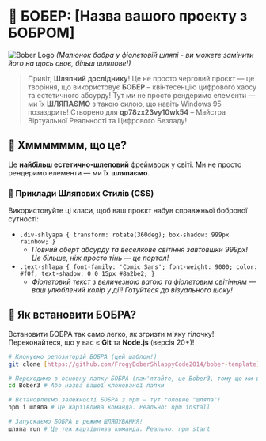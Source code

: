 # 🦫 БОБЕР: [Назва вашого проекту з БОБРОМ]

![Bober Logo](https://cdn.pixabay.com/photo/2020/05/27/17/23/beaver-5227096_1280.png)
*(Малюнок бобра у фіолетовій шляпі - ви можете замінити його на щось своє, більш шляпове!)*

> Привіт, **Шляпний досліднику**! Це не просто черговий проєкт — це творіння, що використовує **БОБЕР** – квінтесенцію цифрового хаосу та естетичного абсурду! Тут ми не просто рендеримо елементи — ми їх **ШЛЯПАЄМО** з такою силою, що навіть Windows 95 позаздрить! Створено для **qp78zx23vy10wk54** – Майстра Віртуальної Реальності та Цифрового Безладу!

## 🐸 Хммммммм, що це?

Це **найбільш естетично-шлеповий** фреймворк у світі. Ми не просто рендеримо елементи — ми їх **шляпаємо**.

### 🎨 Приклади Шляпових Стилів (CSS)

Використовуйте ці класи, щоб ваш проєкт набув справжньої бобрової сутності:

* `.div-shlyapa { transform: rotate(360deg); box-shadow: 999px rainbow; }`
    * *Повний оберт абсурду та веселкове світіння завтовшки 999px! Це більше, ніж просто тінь — це портал!*
* `.text-shlapa { font-family: 'Comic Sans'; font-weight: 9000; color: #f0f; text-shadow: 0 0 15px #8a2be2; }`
    * *Фіолетовий текст з величезною вагою та фіолетовим світінням — ваш улюблений колір у дії! Готуйтеся до візуального шоку!*

## 🚀 Як встановити БОБРА?

Встановити БОБРА так само легко, як згризти м'яку гілочку! Переконайтеся, що у вас є **Git** та **Node.js** (версія 20+)!

```bash
# Клонуємо репозиторій БОБРА (цей шаблон!)
git clone [https://github.com/FrogyBoberShlappyCode2014/bober-template](https://github.com/FrogyBoberShlappyCode2014/bober-template) # Або ваше нове ім'я репозиторію

# Переходимо в основну папку БОБРА (пам'ятайте, це Bober3, тому що ми вже шляпаємо!)
cd Bober3 # Або назва вашої клонованої папки

# Встановлюємо залежності БОБРА з npm – тут головне "шляпа"!
npm i шляпа # Це жартівлива команда. Реально: npm install

# Запускаємо БОБРА в режим ШЛЯПУВАННЯ!
шляпа run # Це теж жартівлива команда. Реально: npm start
